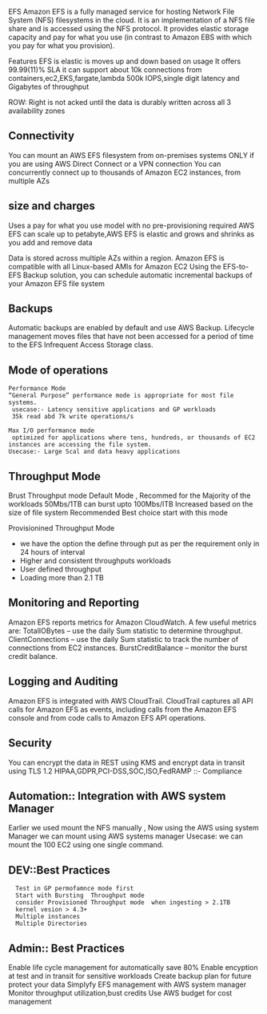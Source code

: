 
EFS
Amazon EFS is a fully managed service for hosting Network File System (NFS) filesystems in the cloud.
It is an implementation of a NFS file share and is accessed using the NFS protocol.
It provides elastic storage capacity and pay for what you use (in contrast to Amazon EBS with which you pay for what you provision).


Features
EFS is elastic is moves up and down based on usage
It offers 99.99(11)% SLA
it can support about 10k connections from containers,ec2,EKS,fargate,lambda
500k IOPS,single digit latency and Gigabytes of throughput
 
 
 ROW: Right is not acked until the data is durably written across all 3 availability zones
 

Connectivity
------------------------------

You can mount an AWS EFS filesystem from on-premises systems ONLY if you are using AWS Direct Connect or a VPN connection
You can concurrently connect up to thousands of Amazon EC2 instances, from multiple AZs

size and charges
---------------
Uses a pay for what you use model with no pre-provisioning required
AWS EFS can scale up to petabyte,AWS EFS is elastic and grows and shrinks as you add and remove data

Data is stored across multiple AZs within a region.
Amazon EFS is compatible with all Linux-based AMIs for Amazon EC2
Using the EFS-to-EFS Backup solution, you can schedule automatic incremental backups of your Amazon EFS file system

Backups
--------
Automatic backups are enabled by default and use AWS Backup.
Lifecycle management moves files that have not been accessed for a period of time to the EFS Infrequent Access Storage class.

Mode of operations
------------------
    Performance Mode
    “General Purpose” performance mode is appropriate for most file systems.
     usecase:- Latency sensitive applications and GP workloads
     35k read abd 7k write operations/s
    
    Max I/O performance mode
     optimized for applications where tens, hundreds, or thousands of EC2 instances are accessing the file system.
    Usecase:- Large Scal and data heavy applications
    

Throughput Mode
---------------
Brust Throughput mode 
Default Mode , Recommed for the Majority of the workloads 50Mbs/1TB can burst upto 100Mbs/ITB
Increased based on the size of file system
Recommended Best choice start with this mode

Provisionined Throughput Mode
- we have the option the define through put as per the requirement only in 24 hours of interval
- Higher and consistent throughputs workloads
- User defined throughput
- Loading more than 2.1 TB




Monitoring and Reporting
-----------------------
Amazon EFS reports metrics for Amazon CloudWatch.  A few useful metrics are:
    TotalIOBytes – use the daily Sum statistic to determine throughput.
    ClientConnections – use the daily Sum statistic to track the number of connections from EC2 instances.
    BurstCreditBalance – monitor the burst credit balance.

Logging and Auditing
----------------------
Amazon EFS is integrated with AWS CloudTrail.
CloudTrail captures all API calls for Amazon EFS as events, including calls from the Amazon EFS console and from code calls to Amazon EFS API operations.


Security
-----------
You can encrypt the data in REST using KMS and encrypt data in transit using TLS 1.2
HIPAA,GDPR,PCI-DSS,SOC,ISO,FedRAMP ::- Compliance


Automation:: Integration with AWS system Manager
------------------------------------------------
Earlier we used mount the NFS manually , Now using the AWS using system Manager we can mount using AWS systems manager
Usecase: we can mount the 100 EC2 using one single command.

DEV::Best Practices
---------------------
      Test in GP permofamnce mode first
      Start with Bursting  Throughput mode
      consider Provisioned Throughput mode  when ingesting > 2.1TB
      kernel vesion > 4.3+
      Multiple instances
      Multiple Directories

Admin:: Best Practices
--------------------------
 Enable life cycle management for automatically save 80% 
 Enable encyption at test and in transit for sensitive workloads
 Create backup plan for future protect your data
 Simplyfy EFS management with AWS system manager
 Monitor throughput utilization,bust credits 
 Use AWS budget for cost management
